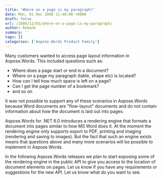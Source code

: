 ```yaml
---
title: 'Where on a page is my paragraph?'
date: Mon, 01 Dec 2008 11:40:00 +0000
draft: false
url: /2008/12/01/where-on-a-page-is-my-paragraph/
author: Romank
summary: ''
tags: []
categories: ['Aspose.Words Product Family']
---
```


Many customers wanted to access page layout information in Aspose.Words. This included questions such as:

*   Where does a page start or end in a document?
*   Where on a page my paragraph (table, shape etc) is located?
*   How can I tell how much space is left on a page?
*   Can I get the page number of a bookmark?
*   and so on

It was not possible to support any of these scenarios in Aspose.Words because Word documents are "flow-layout" documents and do not contain information about how the document is laid out into pages.

Aspose.Words for .NET 6.0 introduces a rendering engine that formats a document into pages similar to how MS Word does it. At the moment the rendering engine only supports export to PDF, printing and imaging (rendering and saving to images). But the fact that such an engine exists means that questions above and many more scenarios will be possible to implement in Aspose.Words.

In the following Aspose.Words releases we plan to start exposing some of the rendering engine in the public API to give you access to the location of document elements on pages. Let us know if you have any requirements or suggestions for the new API. Let us know what do you want to see.








